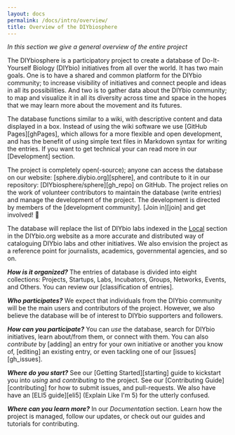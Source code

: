 ```yaml
---
layout: docs
permalink: /docs/intro/overview/
title: Overview of the DIYbiosphere
---
```


_In this section we give a general overview of the entire project_


The DIYbiosphere is a participatory project to create a database of Do-It-Yourself Biology (DIYbio) initiatives from all over the world. It has two main goals. One is to have a shared and common platform for the DIYbio community; to increase visibility of initiatives and connect people and ideas in all its possibilities. And two is to gather data about the DIYbio community; to map and visualize it in all its diversity across time and space in the hopes that we may learn more about the movement and its futures.

The database functions similar to a wiki, with descriptive content and data displayed in a box. Instead of using the wiki software we use [GitHub Pages][ghPages], which allows for a more flexible and open development, and has the benefit of using simple text files in Markdown syntax for writing the entries. If you want to get technical your can read more in our [Development] section.


The project is completely open(-source); anyone can access the database on our website: [sphere.diybio.org][sphere], and contribute to it in our repository: [DIYbiosphere/sphere][gh_repo] on GitHub. The project relies on the work of volunteer contributors to maintain the database (write entries) and manage the development of the project. The development is directed by members of the [development community]. [Join in][join] and get involved! :dancers:

The database will replace the list of DIYbio labs indexed in the [Local] section in the DIYbio.org website as a more accurate and distributed way of cataloguing DIYbio labs and other initiatives. We also envision the project as a reference point for journalists, academics, governmental agencies, and so on.

**_How is it organized?_**
The entries of database is divided into eight collections: Projects, Startups, Labs, Incubators, Groups, Networks, Events, and Others. You can review our [classification of entries].

**_Who participates?_**
We expect that individuals from the DIYbio community will be the main users and contributors of the project. However, we also believe the database will be of interest to DIYbio supporters and followers.

**_How can you participate?_**
You can _use_ the database, search for DIYbio initiatives, learn about/from them, or connect with them. You can also _contribute_ by [adding] an entry for your own initiative or another you know of, [editing] an existing entry, or even tackling one of our [issues][gh_issues].

**_Where do you start?_**
See our [Getting Started][starting] guide to kickstart you into _using_ and _contributing_ to the project. See our [Contributing Guide][contributing] for how to submit issues, and pull-requests. We also have have an [ELI5 guide][eli5] (Explain Like I'm 5) for the utterly confused.

**_Where can you learn more?_**
In our _Documentation_ section. Learn how the project is managed, follow our updates, or check out our guides and tutorials for contributing.

[Local]: https://diybio.org/local/ "Go to the local list of DIYbio.org"
